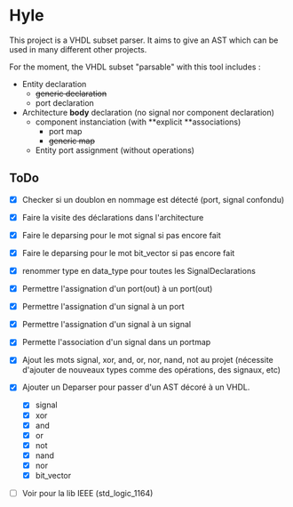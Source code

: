 # Hyle 

This project is a VHDL subset parser. It aims to give an AST which can be used in many different other projects.

For the moment, the VHDL subset "parsable" with this tool includes :

- Entity declaration 
  - ~~generic declaration~~
  - port declaration
- Architecture **body** declaration (no signal nor component declaration)
  - component instanciation (with **explicit **associations)
    - port map
    - ~~generic map~~
  - Entity port assignment (without operations)  

## ToDo 

- [x] Checker si un doublon en nommage est détecté (port, signal confondu)
- [x] Faire la visite des déclarations dans l'architecture
- [x] Faire le deparsing pour le mot signal si pas encore fait
- [x] Faire le deparsing pour le mot bit_vector si pas encore fait 
- [x] renommer type en data_type pour toutes les SignalDeclarations
- [x] Permettre l'assignation d'un port(out) à un port(out)
- [x] Permettre l'assignation d'un signal à un port
- [x] Permettre l'assignation d'un signal à un signal
- [x] Permette l'association d'un signal dans un portmap

- [x] Ajout les mots signal, xor, and, or, nor, nand, not au projet (nécessite d'ajouter de nouveaux types comme des opérations, des signaux, etc)
- [x] Ajouter un Deparser pour passer d'un AST décoré à un VHDL. 
  - [x] signal
  - [x] xor
  - [x] and
  - [x] or
  - [x] not
  - [x] nand
  - [x] nor
  - [x] bit_vector
- [ ] Voir pour la lib IEEE (std_logic_1164)